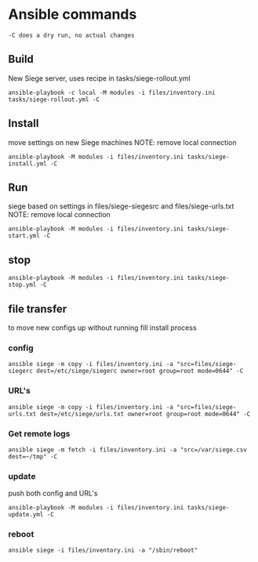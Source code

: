 # Ansible commands

    -C does a dry run, no actual changes


## Build
New Siege server, uses recipe in tasks/siege-rollout.yml

    ansible-playbook -c local -M modules -i files/inventory.ini tasks/siege-rollout.yml -C


## Install 
move settings on new Siege machines
NOTE: remove local connection

    ansible-playbook -M modules -i files/inventory.ini tasks/siege-install.yml -C


## Run 
siege based on settings in files/siege-siegesrc and files/siege-urls.txt
NOTE: remove local connection

    ansible-playbook -M modules -i files/inventory.ini tasks/siege-start.yml -C

## stop

    ansible-playbook -M modules -i files/inventory.ini tasks/siege-stop.yml -C

## file transfer
to move new configs up without running fill install process
    
### config

    ansible siege -m copy -i files/inventory.ini -a "src=files/siege-siegerc dest=/etc/siege/siegerc owner=root group=root mode=0644" -C

### URL's
    
    ansible siege -m copy -i files/inventory.ini -a "src=files/siege-urls.txt dest=/etc/siege/urls.txt owner=root group=root mode=0644" -C

### Get remote logs

    ansible siege -m fetch -i files/inventory.ini -a "src=/var/siege.csv dest=~/tmp" -C


### update
push both config and URL's

    ansible-playbook -M modules -i files/inventory.ini tasks/siege-update.yml -C

    
### reboot

    ansible siege -i files/inventory.ini -a "/sbin/reboot"